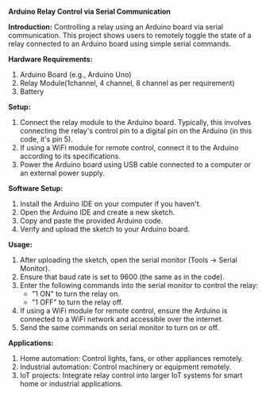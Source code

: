 **Arduino Relay Control via Serial Communication**

**Introduction:**
Controlling a relay using an Arduino board via serial communication. This project shows users to remotely toggle the state of a relay connected to an Arduino board using simple serial commands.

**Hardware Requirements:**
1. Arduino Board (e.g., Arduino Uno)
2. Relay Module(1channel, 4 channel, 8 channel as per requirement)
3. Battery


**Setup:**
1. Connect the relay module to the Arduino board. Typically, this involves connecting the relay's control pin to a digital pin on the Arduino (in this code, it's pin 5).
2. If using a WiFi module for remote control, connect it to the Arduino according to its specifications.
3. Power the Arduino board using USB cable connected to a computer or an external power supply.

**Software Setup:**
1. Install the Arduino IDE on your computer if you haven't.
2. Open the Arduino IDE and create a new sketch.
3. Copy and paste the provided Arduino code.
4. Verify and upload the sketch to your Arduino board.

**Usage:**
1. After uploading the sketch, open the serial monitor (Tools -> Serial Monitor).
2. Ensure that baud rate is set to 9600 (the same as in the code).
3. Enter the following commands into the serial monitor to control the relay:
   - "1 ON" to turn the relay on.
   - "1 OFF" to turn the relay off.
4. If using a WiFi module for remote control, ensure the Arduino is connected to a WiFi network and accessible over the internet.
5. Send the same commands on serial monitor to turn on or off.

**Applications:**
1. Home automation: Control lights, fans, or other appliances remotely.
2. Industrial automation: Control machinery or equipment remotely.
3. IoT projects: Integrate relay control into larger IoT systems for smart home or industrial applications.

